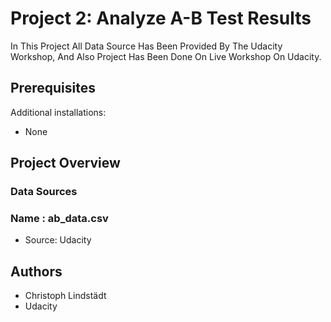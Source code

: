 # Project 2: Analyze A-B Test Results
 In This Project All Data Source Has Been Provided By The Udacity Workshop, And Also Project Has Been Done On Live Workshop On Udacity.

## Prerequisites

Additional installations:
  -  None


## Project Overview

### Data Sources
### Name :  ab_data.csv
  -   Source: Udacity

## Authors
  -  Christoph Lindstädt
  -  Udacity
